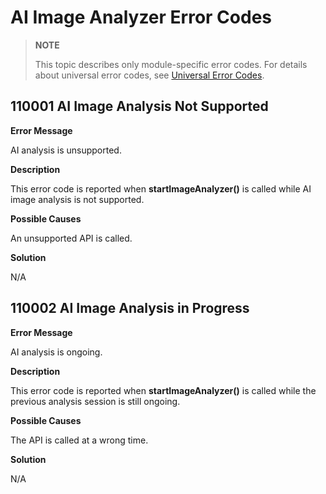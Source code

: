 # AI Image Analyzer Error Codes

> **NOTE**
>
> This topic describes only module-specific error codes. For details about universal error codes, see [Universal Error Codes](../../errorcode-universal.md).

## 110001 AI Image Analysis Not Supported

**Error Message**

AI analysis is unsupported.

**Description**

This error code is reported when **startImageAnalyzer()** is called while AI image analysis is not supported.

**Possible Causes**

An unsupported API is called.

**Solution**

N/A

## 110002 AI Image Analysis in Progress

**Error Message**

AI analysis is ongoing.

**Description**

This error code is reported when **startImageAnalyzer()** is called while the previous analysis session is still ongoing.

**Possible Causes**

The API is called at a wrong time.

**Solution**

N/A

